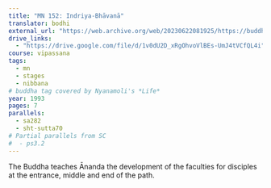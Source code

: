 ```yaml
---
title: "MN 152: Indriya-Bhāvanā"
translator: bodhi
external_url: "https://web.archive.org/web/20230622081925/https://buddhadust.net/dhamma-vinaya/wp/mn/mn.152.ntbb.wp.htm"
drive_links:
  - "https://drive.google.com/file/d/1v0dU2D_xRgOhvoVlBEs-UmJ4tVCfQL4i"
course: vipassana
tags:
  - mn
  - stages
  - nibbana
# buddha tag covered by Nyanamoli's *Life*
year: 1993
pages: 7
parallels:
  - sa282
  - sht-sutta70
# Partial parallels from SC
#  - ps3.2
---
```


The Buddha teaches Ānanda the development of the faculties for disciples at the entrance, middle and end of the path.
